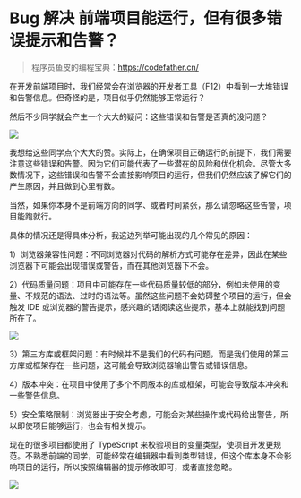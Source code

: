 # Bug 解决  前端项目能运行，但有很多错误提示和告警？

> 程序员鱼皮的编程宝典：https://codefather.cn/



在开发前端项目时，我们经常会在浏览器的开发者工具（F12）中看到一大堆错误和告警信息。但奇怪的是，项目似乎仍然能够正常运行？

然后不少同学就会产生一个大大的疑问：这些错误和告警是否真的没问题？

![](https://pic.yupi.icu/5563/202404161051637.png)





我想给这些同学点个大大的赞。实际上，在确保项目正确运行的前提下，我们需要注意这些错误和告警。因为它们可能代表了一些潜在的风险和优化机会。尽管大多数情况下，这些错误和告警不会直接影响项目的运行，但我们仍然应该了解它们的产生原因，并且做到心里有数。



当然，如果你本身不是前端方向的同学、或者时间紧张，那么请忽略这些告警，项目能跑就行。



具体的情况还是得具体分析，我这边列举可能出现的几个常见的原因：

1）浏览器兼容性问题：不同浏览器对代码的解析方式可能存在差异，因此在某些浏览器下可能会出现错误或警告，而在其他浏览器下不会。

2）代码质量问题：项目中可能存在一些代码质量较低的部分，例如未使用的变量、不规范的语法、过时的语法等。虽然这些问题不会妨碍整个项目的运行，但会触发 IDE 或浏览器的警告提示，感兴趣的话阅读这些提示，基本上就能找到问题所在了。

![](https://pic.yupi.icu/5563/202404161051451.png)



3）第三方库或框架问题：有时候并不是我们的代码有问题，而是我们使用的第三方库或框架存在一些问题，这可能会导致浏览器输出警告或错误信息。

4）版本冲突：在项目中使用了多个不同版本的库或框架，可能会导致版本冲突和一些警告信息。

5）安全策略限制：浏览器出于安全考虑，可能会对某些操作或代码给出警告，所以即使项目能够运行，也会有相关提示。



现在的很多项目都使用了 TypeScript 来校验项目的变量类型，使项目开发更规范。不熟悉前端的同学，可能经常在编辑器中看到类型错误，但这个库本身不会影响项目的运行，所以按照编辑器的提示修改即可，或者直接忽略。

![](https://pic.yupi.icu/5563/202404161051439.png)